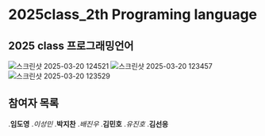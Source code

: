 # 2025class_2th Programing language

## 2025 class 프로그래밍언어
![스크린샷 2025-03-20 124521](https://github.com/user-attachments/assets/07d4d762-4d95-4fbb-b821-a1483111d4a0)
![스크린샷 2025-03-20 123457](https://github.com/user-attachments/assets/eed166e2-8ff3-455d-bf42-e3d53aa32a08)
![스크린샷 2025-03-20 123529](https://github.com/user-attachments/assets/247797fa-36d6-4017-ae03-074ea7f7f86b)

## 참여자 목록
.**임도영**
._이성민_
.**박지찬**
._배진우_
.**김민호**
._유진호_
.**김선응**

